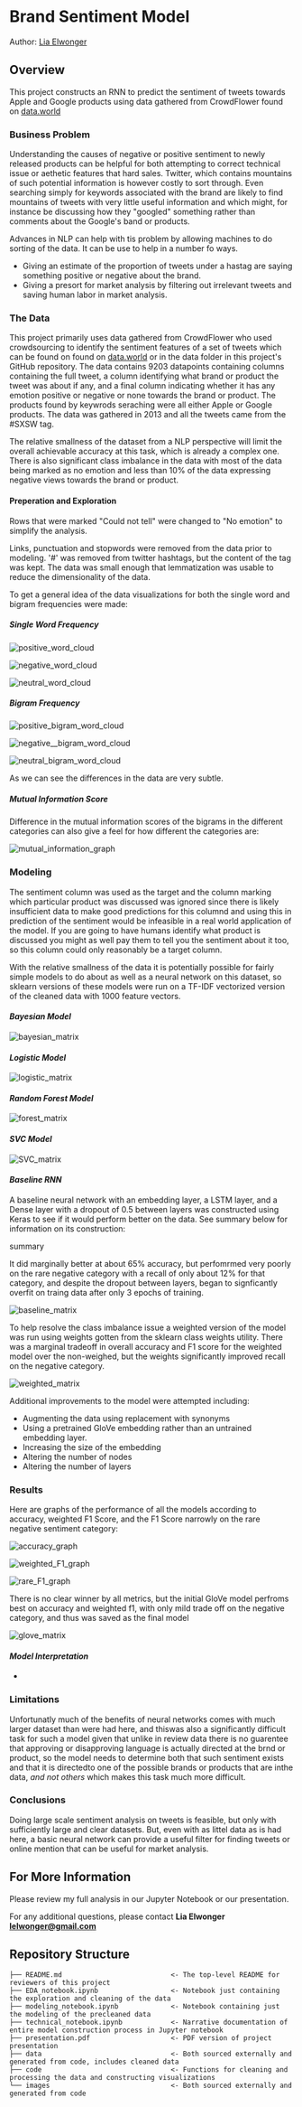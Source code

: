 # Brand Sentiment Model

Author: [Lia Elwonger](mailto:lelwonger@gmail.com)

## Overview

This project constructs an RNN to predict the sentiment of tweets towards Apple and Google products using data gathered from CrowdFlower found on [data.world](https://data.world/crowdflower/brands-and-product-emotions)

### Business Problem

Understanding the causes of negative or positive sentiment to newly released products can be helpful for both attempting to correct technical issue or aethetic features that hard sales. Twitter, which contains mountains of such potential information is however costly to sort through. Even searching simply for keywords associated with the brand are likely to find mountains of tweets with very little useful information and which might, for instance be discussing how they "googled" something rather than comments about the Google's band or products.

Advances in NLP can help with tis problem by allowing machines to do sorting of the data. It can be use to help in a number fo ways.

* Giving an estimate of the proportion of tweets under a hastag are saying something positive or negative about the brand.
* Giving a presort for market analysis by filtering out irrelevant tweets and saving human labor in market analysis.

### The Data

This project primarily uses data gathered from CrowdFlower who used crowdsourcing to identify the sentiment features of a set of tweets which can be found on found on [data.world](https://data.world/crowdflower/brands-and-product-emotions) or in the data folder in this project's GitHub repository. The data contains 9203 datapoints containing columns containing the full tweet, a column identifying what brand or product the tweet was about if any, and a final column indicating whether it has any emotion positive or negative or none towards the brand or product. The products found by keywrods seraching were all either Apple or Google products. The data was gathered in 2013 and all the tweets came from the #SXSW tag.

The relative smallness of the dataset from a NLP perspective will limit the overall achievable accuracy at this task, which is already a complex one. There is also significant class imbalance in the data with most of the data being marked as no emotion and less than 10% of the data expressing negative views towards the brand or product.

#### Preperation and Exploration
Rows that were marked "Could not tell" were changed to "No emotion" to simplify the analysis. 

Links, punctuation and stopwords were removed from the data prior to modeling. '#' was removed from twitter hashtags, but the content of the tag was kept. The data was small enough that lemmatization was usable to reduce the dimensionality of the data.

To get a general idea of the data visualizations for both the single word and bigram frequencies were made:

##### *Single Word Frequency*

![positive_word_cloud](/images/pos_frequency_cloud.png)

![negative_word_cloud](/images/neg_frequency_cloud.png)

![neutral_word_cloud](/images/neutral_frequency_cloud.png)

##### *Bigram Frequency*

![positive_bigram_word_cloud](/images/pos_bigram_frequency_cloud.png)

![negative__bigram_word_cloud](/images/neg_bigram_frequency_cloud.png)

![neutral_bigram_word_cloud](/images/neutral_bigram_frequency_cloud.png)

As we can see the differences in the data are very subtle.

##### *Mutual Information Score*

Difference in the mutual information scores of the bigrams in the different categories can also give a feel for how different the categories are:

![mutual_information_graph](/images/mutual_information.png)


### Modeling
The sentiment column was used as the target and the column marking which particular product was discussed was ignored since there is likely insufficient data to make good predictions for this columnd and using this in prediction of the sentiment would be infeasible in a real world application of the model. If you are going to have humans identify what product is discussed you might as well pay them to tell you the sentiment about it too, so this column could only reasonably be a target column.

With the relative smallness of the data it is potentially possible for fairly simple models to do about as well as a neural network on this dataset, so sklearn versions of these models were run on a TF-IDF vectorized version of the cleaned data with 1000 feature vectors.

#### *Bayesian Model*

![bayesian_matrix](/images/bayes_test_matrix.png)

#### *Logistic Model*

![logistic_matrix](/images/logistic_test_matrix.png)

#### *Random Forest Model*

![forest_matrix](/images/forest_test_matrix.png)

#### *SVC Model*

![SVC_matrix](/images/SVC_test_matrix.png)

#### *Baseline RNN*
A baseline neural network with an embedding layer, a LSTM layer, and a Dense layer with a dropout of 0.5 between layers was constructed using Keras to see if it would perform better on the data. See summary below for information on its construction:

summary

It did marginally better at about 65% accuracy, but perfomrmed very poorly on the rare negative category with a recall of only about 12% for that category, and despite the dropout between layers, began to signficantly overfit on traing data after only 3 epochs of training.

![baseline_matrix](/images/baseline_test_matrix.png)

To help resolve the class imbalance issue a weighted version of the model was run using weights gotten from the sklearn class weights utility. There was a marginal tradeoff in overall accuracy and F1 score for the weighted model over the non-weighed, but the weights significantly improved recall on the negative category.

![weighted_matrix](/images/weighted_test_matrix.png)

Additional improvements to the model were attempted including:

* Augmenting the data using replacement with synonyms
* Using a pretrained GloVe embedding rather than an untrained embedding layer.
* Increasing the size of the embedding
* Altering the number of nodes
* Altering the number of layers

### Results

Here are graphs of the performance of all the models according to accuracy, weighted F1 Score, and the F1 Score narrowly on the rare negative sentiment category:

![accuracy_graph](/images/accuracy_models.png)

![weighted_F1_graph](/images/f1_models.png)

![rare_F1_graph](/images/rare_f1_model.png)

There is no clear winner by all metrics, but the initial GloVe model perfroms best on accuracy and weighted f1, with only mild trade off on the negative category, and thus was saved as the final model

![glove_matrix](/images/glove_matrix.png)

#### *Model Interpretation*

-

### Limitations

Unfortunatly much of the benefits of neural networks comes with much larger dataset than were had here, and thiswas also a significantly difficult task for such a model given that unlike in review data there is no guarentee that approving or disapproving language is actually directed at the brnd or product, so the model needs to determine both that such sentiment exists and that it is directedto one of the possible brands or products that are inthe data, *and not others* which makes this task much more difficult.

### Conclusions

Doing large scale sentiment analysis on tweets is feasible, but only with sufficiently large and clear datasets. But, even with as littel data as is had here, a basic neural network can provide a useful filter for finding tweets or online mention that can be useful for market analysis.

## For More Information

Please review my full analysis in our Jupyter Notebook or our presentation.

For any additional questions, please contact **Lia Elwonger lelwonger@gmail.com**

## Repository Structure

```
├── README.md                           <- The top-level README for reviewers of this project
├── EDA_notebook.ipynb                  <- Notebook just containing the exploration and cleaning of the data
├── modeling_notebook.ipynb             <- Notebook containing just the modeling of the precleaned data
├── technical_notebook.ipynb            <- Narrative documentation of entire model construction process in Jupyter notebook
├── presentation.pdf                    <- PDF version of project presentation
├── data                                <- Both sourced externally and generated from code, includes cleaned data
├── code                                <- Functions for cleaning and processing the data and constructing visualizations
└── images                              <- Both sourced externally and generated from code
```
